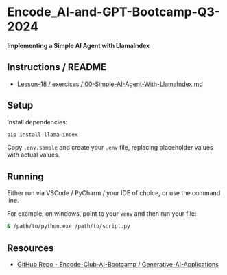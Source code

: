 # Encode_AI-and-GPT-Bootcamp-Q3-2024

**Implementing a Simple AI Agent with LlamaIndex**

## Instructions / README
* [Lesson-18 / exercises / 00-Simple-AI-Agent-With-LlamaIndex.md](https://github.com/Encode-Club-AI-Bootcamp/Generative-AI-Applications/tree/main/Lesson-18/exercises/00-Simple-AI-Agent-With-LlamaIndex.md)

## Setup

Install dependencies:

```bash
pip install llama-index
```

Copy `.env.sample` and create your `.env` file, replacing placeholder values with actual values.

## Running
Either run via VSCode / PyCharm / your IDE of choice, or use the command line.

For example, on windows, point to your `venv` and then run your file:

```bash
& /path/to/python.exe /path/to/script.py
```

## Resources
* [GitHub Repo - Encode-Club-AI-Bootcamp / Generative-AI-Applications](https://github.com/Encode-Club-AI-Bootcamp/Generative-AI-Applications)